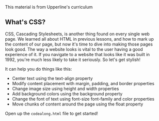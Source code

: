 This material is from Upperline's curriculum

## What's CSS?

CSS, Cascading Stylesheets, is another thing found on every single web page. We learned all about HTML in previous lessons, and how to mark up the content of our page, but now it's time to dive into making those pages look good. The way a website looks is vital to the user having a good experience of it. If you navigate to a website that looks like it was built in 1992, you're much less likely to take it seriously. So let's get stylish!

It can help you do things like this:
- Center text using the text-align property
- Modify content placement with margin, padding, and border properties
- Change image size using height and width properties
- Add background colors using the background property
- Change the font of text using font-size font-family and color properties
- Move chunks of content around the page using the float property

Open up the `codealong.html` file to get started!
